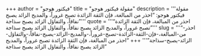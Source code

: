 +++
author = "فيكتور هوجو"
title = "مقولة فيكتور هوجو"
description = '''مقولة فيكتور هوجو: “احذر من المبالغة، فإن الثقة الزائدة تصبح غروراً، والمديح الزائد يصبح نفاقاً، والتفاؤل الزائد يصبح سذاجة”'''
quote = '''“احذر من المبالغة، فإن الثقة الزائدة تصبح غروراً، والمديح الزائد يصبح نفاقاً، والتفاؤل الزائد يصبح سذاجة”'''
slug = '''“احذر-من-المبالغة،-فإن-الثقة-الزائدة-تصبح-غروراً،-والمديح-الزائد-يصبح-نفاقاً،-والتفاؤل-الزائد-يصبح-سذاجة”'''
+++
“احذر من المبالغة، فإن الثقة الزائدة تصبح غروراً، والمديح الزائد يصبح نفاقاً، والتفاؤل الزائد يصبح سذاجة”
